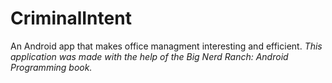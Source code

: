 # CriminalIntent
An Android app that makes office managment interesting and efficient.
*This application was made with the help of the Big Nerd Ranch: Android Programming book.*
